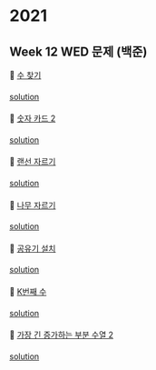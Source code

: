 # 2021
## Week 12 WED 문제 (백준)

👀 [수 찾기](https://www.acmicpc.net/problem/1920)

#### 

[solution](https://github.com/so-ohee/Algorithm/blob/main/src/me/algo/BaekJoon/BinarySearch/Main_1920_%EC%88%98%EC%B0%BE%EA%B8%B0.java)

####

👀 [숫자 카드 2](https://www.acmicpc.net/problem/10816)

#### 

[solution](https://github.com/so-ohee/Algorithm/blob/main/src/me/algo/BaekJoon/BinarySearch/Main_10816_%EC%88%AB%EC%9E%90%EC%B9%B4%EB%93%9C2.java)

####

👀 [랜선 자르기](https://www.acmicpc.net/problem/1654)

#### 

[solution](https://github.com/so-ohee/Algorithm/blob/main/src/me/algo/BaekJoon/BinarySearch/Main_1654_%EB%9E%9C%EC%84%A0%EC%9E%90%EB%A5%B4%EA%B8%B0.java)

####

👀 [나무 자르기](https://www.acmicpc.net/problem/2805)
#### 

[solution](https://github.com/so-ohee/Algorithm/blob/main/src/me/algo/BaekJoon/BinarySearch/Main_2805_%EB%82%98%EB%AC%B4%EC%9E%90%EB%A5%B4%EA%B8%B0.java)

#### 

👀 [공유기 설치](https://www.acmicpc.net/problem/2110)
#### 

[solution](https://github.com/so-ohee/Algorithm/blob/main/src/me/algo/BaekJoon/BinarySearch/Main_2110_%EA%B3%B5%EC%9C%A0%EA%B8%B0%EC%84%A4%EC%B9%98.java)

#### 

👀 [K번째 수](https://www.acmicpc.net/problem/1300)
#### 

[solution](https://github.com/so-ohee/Algorithm/blob/main/src/me/algo/BaekJoon/BinarySearch/Main_1300_K%EB%B2%88%EC%A7%B8%EC%88%98.java)

#### 

👀 [가장 긴 증가하는 부분 수열 2](https://www.acmicpc.net/problem/12015)
#### 

[solution](https://github.com/so-ohee/Algorithm/blob/main/src/me/algo/BaekJoon/BinarySearch/Main_12015_%EA%B0%80%EC%9E%A5%EA%B8%B4%EC%A6%9D%EA%B0%80%ED%95%98%EB%8A%94%EB%B6%80%EB%B6%84%EC%88%98%EC%97%B42.java)

#### 
